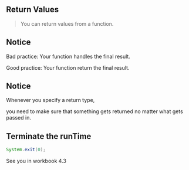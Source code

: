 
## Return Values

> You can return values from a function.

## Notice

Bad practice: Your function handles the final result.

Good practice: Your function return the final result.

## Notice

Whenever you specify a return type,

you need to make sure that something gets returned no matter what gets passed in.

## Terminate the runTime

```java
System.exit(0);
```

See you in workbook 4.3

